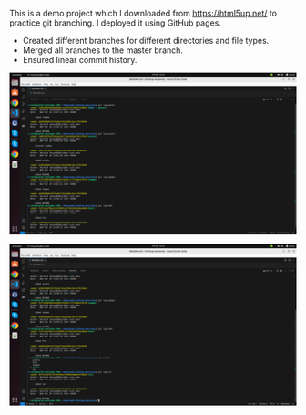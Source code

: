 This is a demo project which I downloaded from https://html5up.net/ to practice git branching. I deployed it using GitHub pages.

* Created different branches for different directories and file types.
* Merged all branches to the master branch.
* Ensured linear commit history.

![logs](log1_ss.png)


![logs](log2_ss.png)
